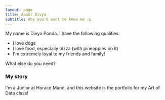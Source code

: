 ```yaml
---
layout: page
title: About Divya
subtitle: Why you'd want to know me :p
---
```


My name is Divya Ponda. I have the following qualities:

- I love dogs
- I love food, especially pizza (with pineapples on it)
- I'm extremely loyal to my friends and family!

What else do you need?

### My story

I'm a Junior at Horace Mann, and this website is the portfolio for my Art of Data class!
